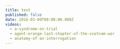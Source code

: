 ```yaml
---
title: test
published: false
date: 2016-03-09T00:00:00.000Z
videos:
  - a-syndrome-on-trial
  - agent-orange-last-chapter-of-the-vietnam-war
  - anatomy-of-an-interrogation
---
```



